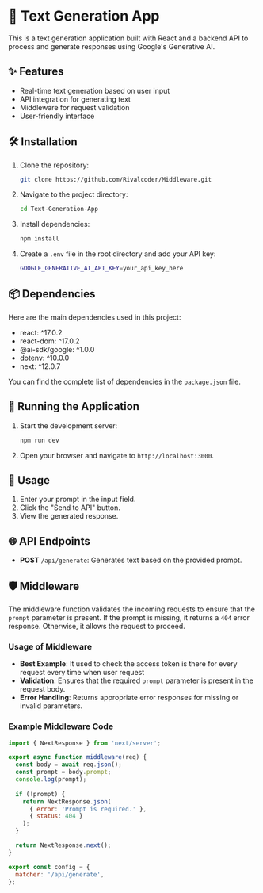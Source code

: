 # 📧 Text Generation App

This is a text generation application built with React and a backend API to process and generate responses using Google's Generative AI.

## ✨ Features

- Real-time text generation based on user input
- API integration for generating text
- Middleware for request validation
- User-friendly interface

## 🛠️ Installation

1. Clone the repository:
    ```sh
    git clone https://github.com/Rivalcoder/Middleware.git
    ```

2. Navigate to the project directory:
    ```sh
    cd Text-Generation-App
    ```

3. Install dependencies:
    ```sh
    npm install
    ```

4. Create a `.env` file in the root directory and add your API key:
    ```sh
    GOOGLE_GENERATIVE_AI_API_KEY=your_api_key_here
    ```

## 📦 Dependencies

Here are the main dependencies used in this project:

- react: ^17.0.2
- react-dom: ^17.0.2
- @ai-sdk/google: ^1.0.0
- dotenv: ^10.0.0
- next: ^12.0.7

You can find the complete list of dependencies in the `package.json` file.

## 🚀 Running the Application

1. Start the development server:
    ```sh
    npm run dev
    ```

2. Open your browser and navigate to `http://localhost:3000`.

## 📸 Usage

1. Enter your prompt in the input field.
2. Click the "Send to API" button.
3. View the generated response.

## 🌐 API Endpoints

- **POST** `/api/generate`: Generates text based on the provided prompt.

## 🛡️ Middleware

The middleware function validates the incoming requests to ensure that the `prompt` parameter is present. If the prompt is missing, it returns a `404` error response. Otherwise, it allows the request to proceed.

### Usage of Middleware

- **Best Example**: It used to check the access token is there for every request every time when user request
- **Validation**: Ensures that the required `prompt` parameter is present in the request body.
- **Error Handling**: Returns appropriate error responses for missing or invalid parameters.


### Example Middleware Code

```javascript
import { NextResponse } from 'next/server';

export async function middleware(req) {
  const body = await req.json();
  const prompt = body.prompt;
  console.log(prompt);
  
  if (!prompt) {
    return NextResponse.json(
      { error: 'Prompt is required.' },
      { status: 404 }
    );
  }

  return NextResponse.next();
}

export const config = {
  matcher: '/api/generate',
};
```


